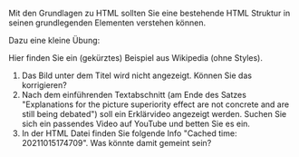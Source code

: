 Mit den Grundlagen zu HTML sollten Sie eine bestehende HTML Struktur in seinen grundlegenden Elementen verstehen können.



Dazu eine kleine Übung:

Hier finden Sie ein (gekürztes) Beispiel aus Wikipedia (ohne Styles).

1. Das Bild unter dem Titel wird nicht angezeigt. Können Sie das korrigieren?
2. Nach dem einführenden Textabschnitt (am Ende des Satzes "Explanations for the picture superiority effect are not concrete and are still being debated") soll ein Erklärvideo angezeigt werden. Suchen Sie sich ein passendes Video auf YouTube und betten Sie es ein.
3. In der HTML Datei finden Sie folgende Info "Cached time: 20211015174709". Was könnte damit gemeint sein?

